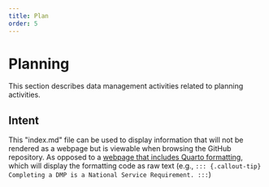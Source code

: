 ```yaml
---
title: Plan
order: 5
---
```


# Planning

This section describes data management activities related to planning activities.

## Intent

This "index.md" file can be used to display information that will not be rendered as a webpage but is viewable when browsing the GitHub repository. As opposed to a [webpage that includes Quarto formatting](https://github.com/hmaier-fws/ak-dm-userguide/tree/quarto-test-web/source-files/planning/data-management-plan), which will display the formatting code as raw text (e.g., `::: {.callout-tip} Completing a DMP is a National Service Requirement. :::`)
